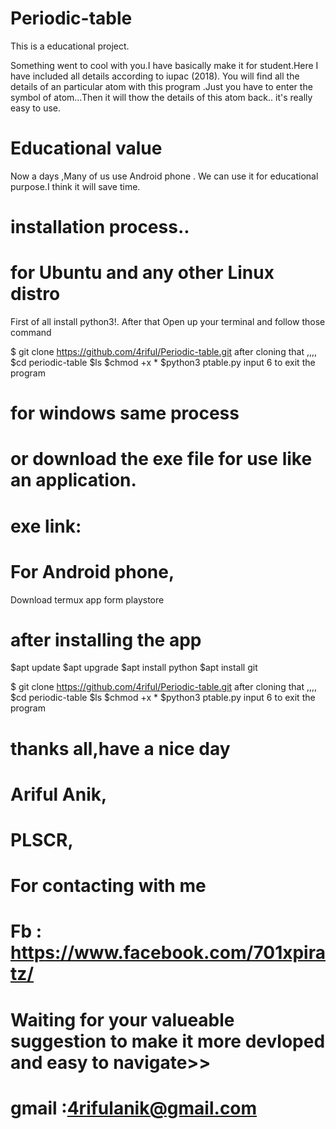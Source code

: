 # Periodic-table
This is a educational project.

Something went to cool with you.I have basically make it for student.Here I have included all details according to iupac (2018).
You will find all the details of an particular atom with this program .Just you have to  enter the symbol of atom...Then it will thow the details of this atom back.. it's really easy to use.

# Educational value 
Now a days ,Many of us use Android phone . We can use it for educational purpose.I think it will save time.


# installation process..
# for Ubuntu and any other  Linux distro
First of all 
install python3!.
After that Open up your terminal and follow those command

$ git clone https://github.com/4riful/Periodic-table.git
after cloning that ,,,,
$cd periodic-table
$ls
$chmod +x *
$python3 ptable.py
input 6 to exit the program
# for windows same process 
# or download the exe file for use like an application.
# exe link:
# For Android phone, 
Download termux app form playstore
# after installing the app
$apt update
$apt upgrade
$apt install python
$apt install git

$ git clone https://github.com/4riful/Periodic-table.git
after cloning that ,,,,
$cd periodic-table
$ls
$chmod +x *
$python3 ptable.py
input 6 to exit the program

# thanks all,have a nice day 
 # Ariful Anik,
 # PLSCR,
 # 
 
 # For contacting with me
 # Fb : https://www.facebook.com/701xpiratz/
# Waiting for your valueable suggestion to make it more devloped and easy to navigate>>
# gmail :4rifulanik@gmail.com
